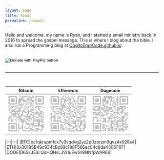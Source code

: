 ```yaml
---
layout: page
title: About
permalink: /about/
---
```


Hello and welcome, my name is Ryan, and I started a small ministry back in 2016 to spread the gospel message. This is where I blog about the bible. I also run a Programming blog at [CogitoErgoCode.github.io](https://cogitoergocode.github.io/about/).

<br>


<form action="https://www.paypal.com/donate" method="post" target="_top">
<input type="hidden" name="business" value="5NGQHWYYM879U" />
<input type="hidden" name="no_recurring" value="0" />
<input type="hidden" name="currency_code" value="USD" />
<input type="image" src="https://www.paypalobjects.com/en_US/i/btn/btn_donateCC_LG.gif" border="0" name="submit" title="PayPal - The safer, easier way to pay online!" alt="Donate with PayPal button" />
<img alt="" border="0" src="https://www.paypal.com/en_US/i/scr/pixel.gif" width="1" height="1" />
</form>

<br>
<hr><br>

|Bitcoin|Ethereum|Dogecoin|
|:-:|:-:|:-:|
|![BTC](/assets/images/qrcodes/btc.png)|![ETH](/assets/images/qrcodes/eth.png)|![DOGE](/assets/images/qrcodes/doge.png)|

|:-:|:-:|
|BTC|bc1qkrupmfcx7y3vqdvg2yz2p0zprzm9qvz4x928s4|
|ETH|0x30185B49c934cBc89c188F566ac04c8da4306F97|
|DOGE|D65zJ53LQdHQHsLJVi1uEwGr8NNfpWAR66|

<!-- ## Bible Verses & Financial Wisdom

> "Do you see a man skilled in his work? He will stand before kings; He will not stand before obscure men." &mdash; Proverbs 22:29 NASB

> "The labour of the foolish wearieth every one of them, because he knoweth not how to go to the city." &mdash; Ecclesiastes 10:15

> "The crown of the wise is their riches: but the foolishness of fools is folly." &mdash; Proverbs 14:24

> "In all labor there is profit, But idle chatter leads only to poverty." &mdash; Proverbs 14:23

> "For a dream cometh through the multitude of business; and a fool's voice is known by multitude of words." &mdash; Ecclesiastes 5:3

> "Invest in seven ventures, yes, in eight; you do not know what disaster may come upon the land." &mdash; Ecclesiastes 11:2 (Diversification) -->